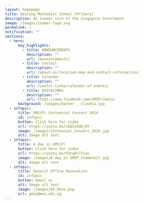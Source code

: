 ```yaml
---
layout: homepage
title: Geylang Methodist School (Primary)
description: An Isomer site of the Singapore Government
image: /images/isomer-logo.svg
permalink: /
notification: ""
sections:
  - hero:
      key_highlights:
        - title: ANNOUNCEMENTS
          description: ""
          url: /announcements/
        - title: Contact
          description: ""
          url: /about-us/location-map-and-contact-information/
        - title: Calendar
          description: ""
          url: /useful-links/calendar-of-events/
        - title: QUICKLINKS
          description: ""
          url: https://www.facebook.com/GMSPrimary/
      background: /images/banner _ claudia.jpg
  - infopic:
      title: GMS(P) Centennial Concert 2024
      id: infopic
      button: Click here for video
      url: https://youtu.be/xkQ5a4QEj9Y
      image: /images/Centennial_Concert_2024.jpg
      alt: Image alt text
  - infopic:
      title: A day in GMS(P)
      button: Click here for video
      url: https://youtu.be/P2naDv7Zcws
      image: /images/A day in GMSP_thumbnail.jpg
      alt: Image alt text
  - infopic:
      title: General Office Renovation
      id: infopic
      button: email us
      alt: Image alt text
      image: /images/GO_Reno.png
      url: gmsp@moe.edu.sg
---
```

